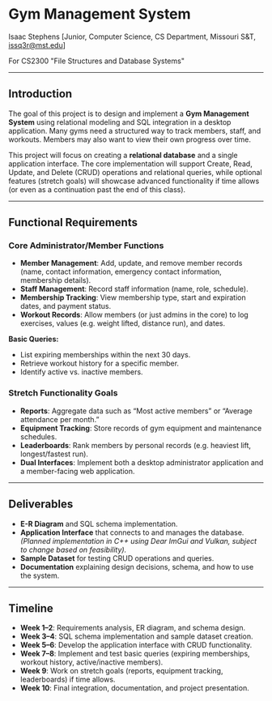 # **Gym Management System**  
Isaac Stephens [Junior, Computer Science, CS Department, Missouri S&T, issq3r@mst.edu]  

For CS2300 "File Structures and Database Systems"

---

## Introduction  
The goal of this project is to design and implement a **Gym Management System** using relational modeling and SQL integration in a desktop application. Many gyms need a structured way to track members, staff, and workouts. Members may also want to view their own progress over time.  

This project will focus on creating a **relational database** and a single application interface. The core implementation will support Create, Read, Update, and Delete (CRUD) operations and relational queries, while optional features (stretch goals) will showcase advanced functionality if time allows (or even as a continuation past the end of this class).  

---

## Functional Requirements  

### Core Administrator/Member Functions  
- **Member Management**: Add, update, and remove member records (name, contact information, emergency contact information, membership details).  
- **Staff Management**: Record staff information (name, role, schedule).  
- **Membership Tracking**: View membership type, start and expiration dates, and payment status.  
- **Workout Records**: Allow members (or just admins in the core) to log exercises, values (e.g. weight lifted, distance run), and dates.  

**Basic Queries:**  
- List expiring memberships within the next 30 days.  
- Retrieve workout history for a specific member.  
- Identify active vs. inactive members.  

### Stretch Functionality Goals  
- **Reports**: Aggregate data such as “Most active members” or “Average attendance per month.”  
- **Equipment Tracking**: Store records of gym equipment and maintenance schedules.  
- **Leaderboards**: Rank members by personal records (e.g. heaviest lift, longest/fastest run).  
- **Dual Interfaces**: Implement both a desktop administrator application and a member-facing web application.  

---

## Deliverables  
- **E-R Diagram** and SQL schema implementation.  
- **Application Interface** that connects to and manages the database. *(Planned implementation in C++ using Dear ImGui and Vulkan, subject to change based on feasibility).*  
- **Sample Dataset** for testing CRUD operations and queries.  
- **Documentation** explaining design decisions, schema, and how to use the system.  

---

## Timeline  

- **Week 1–2**: Requirements analysis, ER diagram, and schema design.  
- **Week 3–4**: SQL schema implementation and sample dataset creation.  
- **Week 5–6**: Develop the application interface with CRUD functionality.  
- **Week 7–8**: Implement and test basic queries (expiring memberships, workout history, active/inactive members).  
- **Week 9**: Work on stretch goals (reports, equipment tracking, leaderboards) if time allows.  
- **Week 10**: Final integration, documentation, and project presentation.  
